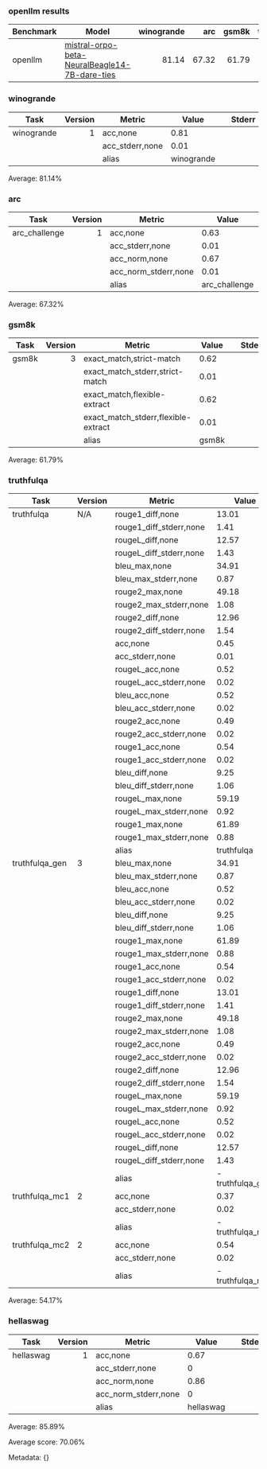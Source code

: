 ### openllm results 

 |Benchmark|                                                           Model                                                            |winogrande| arc |gsm8k|truthfulqa|hellaswag|Average|
|---------|----------------------------------------------------------------------------------------------------------------------------|---------:|----:|----:|---------:|--------:|------:|
|openllm  |[mistral-orpo-beta-NeuralBeagle14-7B-dare-ties](https://huggingface.co/saucam/mistral-orpo-beta-NeuralBeagle14-7B-dare-ties)|     81.14|67.32|61.79|     54.17|    85.89|  70.06|

### winogrande
|   Task   |Version|    Metric     |  Value   |   |Stderr|
|----------|------:|---------------|----------|---|------|
|winogrande|      1|acc,none       |      0.81|   |      |
|          |       |acc_stderr,none|      0.01|   |      |
|          |       |alias          |winogrande|   |      |

Average: 81.14%

### arc
|    Task     |Version|       Metric       |    Value    |   |Stderr|
|-------------|------:|--------------------|-------------|---|------|
|arc_challenge|      1|acc,none            |         0.63|   |      |
|             |       |acc_stderr,none     |         0.01|   |      |
|             |       |acc_norm,none       |         0.67|   |      |
|             |       |acc_norm_stderr,none|         0.01|   |      |
|             |       |alias               |arc_challenge|   |      |

Average: 67.32%

### gsm8k
|Task |Version|              Metric               |Value|   |Stderr|
|-----|------:|-----------------------------------|-----|---|------|
|gsm8k|      3|exact_match,strict-match           | 0.62|   |      |
|     |       |exact_match_stderr,strict-match    | 0.01|   |      |
|     |       |exact_match,flexible-extract       | 0.62|   |      |
|     |       |exact_match_stderr,flexible-extract| 0.01|   |      |
|     |       |alias                              |gsm8k|   |      |

Average: 61.79%

### truthfulqa
|     Task     |Version|        Metric         |      Value      |   |Stderr|
|--------------|-------|-----------------------|-----------------|---|------|
|truthfulqa    |N/A    |rouge1_diff,none       |            13.01|   |      |
|              |       |rouge1_diff_stderr,none|             1.41|   |      |
|              |       |rougeL_diff,none       |            12.57|   |      |
|              |       |rougeL_diff_stderr,none|             1.43|   |      |
|              |       |bleu_max,none          |            34.91|   |      |
|              |       |bleu_max_stderr,none   |             0.87|   |      |
|              |       |rouge2_max,none        |            49.18|   |      |
|              |       |rouge2_max_stderr,none |             1.08|   |      |
|              |       |rouge2_diff,none       |            12.96|   |      |
|              |       |rouge2_diff_stderr,none|             1.54|   |      |
|              |       |acc,none               |             0.45|   |      |
|              |       |acc_stderr,none        |             0.01|   |      |
|              |       |rougeL_acc,none        |             0.52|   |      |
|              |       |rougeL_acc_stderr,none |             0.02|   |      |
|              |       |bleu_acc,none          |             0.52|   |      |
|              |       |bleu_acc_stderr,none   |             0.02|   |      |
|              |       |rouge2_acc,none        |             0.49|   |      |
|              |       |rouge2_acc_stderr,none |             0.02|   |      |
|              |       |rouge1_acc,none        |             0.54|   |      |
|              |       |rouge1_acc_stderr,none |             0.02|   |      |
|              |       |bleu_diff,none         |             9.25|   |      |
|              |       |bleu_diff_stderr,none  |             1.06|   |      |
|              |       |rougeL_max,none        |            59.19|   |      |
|              |       |rougeL_max_stderr,none |             0.92|   |      |
|              |       |rouge1_max,none        |            61.89|   |      |
|              |       |rouge1_max_stderr,none |             0.88|   |      |
|              |       |alias                  |truthfulqa       |   |      |
|truthfulqa_gen|      3|bleu_max,none          |            34.91|   |      |
|              |       |bleu_max_stderr,none   |             0.87|   |      |
|              |       |bleu_acc,none          |             0.52|   |      |
|              |       |bleu_acc_stderr,none   |             0.02|   |      |
|              |       |bleu_diff,none         |             9.25|   |      |
|              |       |bleu_diff_stderr,none  |             1.06|   |      |
|              |       |rouge1_max,none        |            61.89|   |      |
|              |       |rouge1_max_stderr,none |             0.88|   |      |
|              |       |rouge1_acc,none        |             0.54|   |      |
|              |       |rouge1_acc_stderr,none |             0.02|   |      |
|              |       |rouge1_diff,none       |            13.01|   |      |
|              |       |rouge1_diff_stderr,none|             1.41|   |      |
|              |       |rouge2_max,none        |            49.18|   |      |
|              |       |rouge2_max_stderr,none |             1.08|   |      |
|              |       |rouge2_acc,none        |             0.49|   |      |
|              |       |rouge2_acc_stderr,none |             0.02|   |      |
|              |       |rouge2_diff,none       |            12.96|   |      |
|              |       |rouge2_diff_stderr,none|             1.54|   |      |
|              |       |rougeL_max,none        |            59.19|   |      |
|              |       |rougeL_max_stderr,none |             0.92|   |      |
|              |       |rougeL_acc,none        |             0.52|   |      |
|              |       |rougeL_acc_stderr,none |             0.02|   |      |
|              |       |rougeL_diff,none       |            12.57|   |      |
|              |       |rougeL_diff_stderr,none|             1.43|   |      |
|              |       |alias                  | - truthfulqa_gen|   |      |
|truthfulqa_mc1|      2|acc,none               |             0.37|   |      |
|              |       |acc_stderr,none        |             0.02|   |      |
|              |       |alias                  | - truthfulqa_mc1|   |      |
|truthfulqa_mc2|      2|acc,none               |             0.54|   |      |
|              |       |acc_stderr,none        |             0.02|   |      |
|              |       |alias                  | - truthfulqa_mc2|   |      |

Average: 54.17%

### hellaswag
|  Task   |Version|       Metric       |  Value  |   |Stderr|
|---------|------:|--------------------|---------|---|------|
|hellaswag|      1|acc,none            |     0.67|   |      |
|         |       |acc_stderr,none     |        0|   |      |
|         |       |acc_norm,none       |     0.86|   |      |
|         |       |acc_norm_stderr,none|        0|   |      |
|         |       |alias               |hellaswag|   |      |

Average: 85.89%

Average score: 70.06%

Metadata: {}


